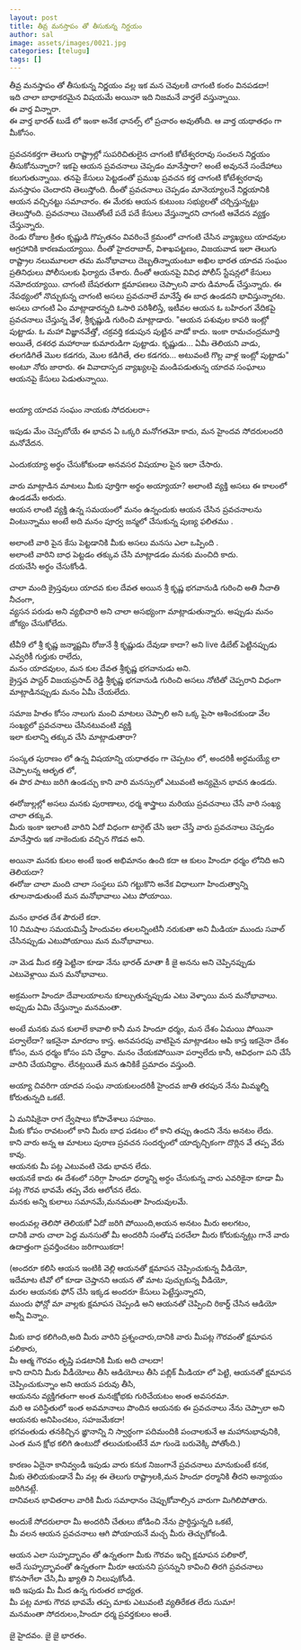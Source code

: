 ```yaml
---
layout: post
title: తీవ్ర మనస్తాపం తో తీసుకున్న నిర్ణయం
author: sal
image: assets/images/0021.jpg
categories: [telugu]
tags: []
---
```

తీవ్ర మనస్తాపం తో తీసుకున్న నిర్ణయం వల్ల ఇక మన చెవులకి చాగంటి కంఠం వినపడదా!  <br>
 ఇది చాలా బాధాకరమైన విషయమే అయినా ఇది నిజమనే వార్తలే వస్తున్నాయి.  <br>
 ఈ వార్త విన్నారా.  <br>
 ఈ వార్త భారత్ టుడే లో ఇంకా అనేక ఛానల్స్ లో ప్రచారం అవుతోంది. ఆ వార్త యథాతధం గా మీకోసం.  <br>
   <br>
 ప్రవచనకర్తగా తెలుగు రాష్ట్రాల్లో సుపరిచితులైన చాగంటి కోటేశ్వరరావు సంచలన నిర్ణయం తీసుకోనున్నారా? ఇకపై ఆయన ప్రవచనాలు చెప్పడం మానేస్తారా? అంటే అవుననే సందేహాలు కలుగుతున్నాయి. తనపై కేసులు పెట్టడంతో ప్రముఖ ప్రవచన కర్త చాగంటి కోటేశ్వరరావు మనస్తాపం చెందారని తెలుస్తోంది. దీంతో ప్రవచనాలు చెప్పడం మానెయ్యాలనే నిర్ణయానికి ఆయన వచ్చినట్టు సమాచారం. ఈ మేరకు ఆయన కుటుంబ సభ్యులతో చర్చిస్తున్నట్టు తెలుస్తోంది. ప్రవచనాలు చెబుతోంటే పదే పదే కేసులు వేస్తున్నారని చాగంటి ఆవేదన వ్యక్తం చేస్తున్నారు.  <br>
 రెండు రోజుల క్రితం కృష్ణుడి గొప్పతనం వివరించే క్రమంలో చాగంటి చేసిన వ్యాఖ్యలు యాదవుల ఆగ్రహానికి కారణమయ్యాయి. దీంతో హైదరాబాద్, విశాఖపట్టణం, విజయవాడ ఇలా తెలుగు రాష్ట్రాల నలుమూలలా తమ మనోభావాలు దెబ్బతిన్నాయంటూ అఖిల భారత యాదవ సంఘం ప్రతినిధులు పోలీసులకు ఫిర్యాదు చేశారు. దీంతో ఆయనపై వివిధ పోలీస్ స్టేషన్లలో కేసులు నమోదయ్యాయి. చాగంటి బేషరతుగా క్షమాపణలు చెప్పాలని వారు డిమాండ్ చేస్తున్నారు. ఈ నేపథ్యంలో నొచ్చుకున్న చాగంటి అసలు ప్రవచనాలే మానేస్తే ఈ బాధ ఉండదని భావిస్తున్నారట.  <br>
 అసలు చాగంటి ఏం మాట్లాడారన్నది ఓసారి పరిశీలిస్తే, ఇటీవల ఆయన ఓ బహిరంగ వేదికపై ప్రవచనాలు చేస్తున్న వేళ, శ్రీకృష్ణుడి గురించి మాట్లాడారు. "ఆయన పశువుల కాపరి ఇంట్లో పుట్టాడు. ఓ మహా విజ్ఞానవేత్తో, చక్రవర్తి కడుపున పుట్టిన వాడో కాదు. ఇంకా రామచంద్రమూర్తి అయితే, దశరధ మహారాజు కుమారుడిగా పుట్టాడు. కృష్ణుడు... ఏమీ తెలియని వాడు, తలగడిగితే మొల కడగరు, మొల కడిగితే, తల కడగరు... అటువంటి గొల్ల వాళ్ల ఇంట్లో పుట్టాడు" అంటూ నోరు జారారు. ఈ వివాదాస్పద వ్యాఖ్యలపై మండిపడుతున్న యాదవ సంఘాలు ఆయనపై కేసులు పెడుతున్నాయి.  <br>
   <br>
   <br>
 అయ్యా యాదవ సంఘం నాయకు సోదరులరా÷  <br>
   <br>
 ఇపుడు మేం చెప్పబోయే ఈ భావన ఏ ఒక్కరి మనోగతమో కాదు, మన హైందవ సోదరులందరి మనోవేదన.  <br>
   <br>
 ఎందుకయ్యా అర్థం చేసుకోకుండా అనవసర విషయాల పైన ఇలా చేసారు.  <br>
   <br>
 వారు మాట్లాడిన మాటలు మీకు పూర్తిగా అర్థం అయ్యాయా? అలాంటి వ్యక్తి అసలు ఈ కాలంలో ఉండడమే అరుదు.  <br>
 ఆయన లాంటి వ్యక్తి ఉన్న సమయంలో మనం ఉన్నందుకు ఆయన చేసిన ప్రవచనాలను వింటున్నాము అంటే అది మనం పూర్వ జన్మలో చేసుకున్న పుణ్య ఫలితము .  <br>
   <br>
 అలాంటి వారి పైన కేసు పెట్టడానికి మీకు అసలు మనసు ఎలా ఒప్పింది .  <br>
 అలాంటి వారిని బాధ పెట్టడం తక్కువ చేసి మాట్లాడడం మనకు మంచిది కాదు.  <br>
 దయచేసి అర్థం చేసుకోండి.  <br>
   <br>
 చాలా మంది క్రైస్తవులు యాదవ కుల దేవత అయిన శ్రీ కృష్ణ భగవానుడి గురించి అతి నీచాతి నీచంగా,  <br>
 వ్యసన పరుడు అని వ్యభిచారి అని చాలా అసభ్యంగా మాట్లాడుతున్నారు. అప్పుడు మనం జోక్యం చేసుకోలేదు.  <br>
   <br>
 టీవీ9 లో శ్రీ కృష్ణ జన్మాష్టమి రోజునే శ్రీ కృష్ణుడు దేవుడా కాదా? అని live డిబేట్ పెట్టినప్పుడు ఎవ్వరికీ గుర్తుకు రాలేదు,  <br>
 మనం యాదవులం, మన కుల దేవత శ్రీకృష్ణ భగవానుడు అని.  <br>
 క్రైస్తవ పాస్టర్ విజయప్రసాద్ రెడ్డి శ్రీకృష్ణ భగవానుడి గురించి అసలు నోటితో చెప్పరాని విధంగా మాట్లాడినప్పుడు మనం ఏమీ చేయలేదు.  <br>
   <br>
 సమాజ హితం కోసం నాలుగు మంచి మాటలు చెప్పాలి అని ఒక్క పైసా ఆశించకుండా వేల సంఖ్యలో ప్రవచనాలు చేసినటువంటి వ్యక్తి  <br>
 ఇలా కులాన్ని తక్కువ చేసి మాట్లాడుతారా?  <br>
   <br>
 సంస్కత పురాణం లో ఉన్న విషయాన్ని యధాతథం గా చెప్పటం లో, అందరికీ అర్ధమయ్యే లా చెప్పాలన్న ఆతృత లో,  <br>
 ఈ పొర పాటు జరిగి ఉండచ్చు కాని వారి మనస్సులో ఎటువంటి అన్యమైన భావన ఉండదు.  <br>
   <br>
 ఈరోజుల్లల్లో అసలు మనకు పురాణాలు, ధర్మ శాస్త్రాలు మరియు ప్రవచనాలు చేసే వారి సంఖ్య చాలా తక్కువ.  <br>
 మీరు ఇంకా ఇలాంటి వారిని ఏదో విధంగా టార్గెట్ చేసి ఇలా చేస్తే వారు ప్రవచనాలు చెప్పడం మానేస్తారు ఇక నాకెందుకు వచ్చిన గొడవ అని.  <br>
   <br>
 అయినా మనకు కులం అంటే ఇంత అభిమానం ఉంది కదా ఆ కులం హిందూ ధర్మం లోనిది అని తెలియదా?  <br>
 ఈరోజు చాలా మంది చాలా సంస్థలు పని గట్టుకొని అనేక విధాలుగా హిందుత్వాన్ని తూలనాడుతుంటే మన మనోభావాలు ఎటు పోయాయి.  <br>
   <br>
 మనం భారత దేశ పౌరులే కదా.  <br>
 10 నిమషాల సమయమిస్తే హిందువల తలలన్నింటినీ నరుకుతా అని మీడియా ముందు సవాల్ చేసినప్పుడు ఎటుపోయాయి మన మనోభావాలు.  <br>
   <br>
 నా మెడ మీద కత్తి పెట్టినా కూడా నేను భారత్ మాతా కీ జై అనను అని చెప్పినప్పుడు ఎటువెళ్లాయి మన మనోభావాలు.  <br>
   <br>
 అక్రమంగా హిందూ దేవాలయాలను కూల్చుతున్నప్పుడు ఎటు వెళ్ళాయి మన మనోభావాలు. అప్పుడు ఏమి చేస్తున్నాం మనమంతా.  <br>
   <br>
 అంటే మనకు మన కులాలే కావాలి కానీ మన హిందూ ధర్మం, మన దేశం ఏమయి పోయినా పర్వాలేదా? ఇకనైనా మారదాం కాస్త. అనవసరపు వాటిపైన మాట్లాడటం ఆపి కాస్త ఇకనైనా దేశం కోసం, మన ధర్మం కోసం పని చేద్దాం. మనం చేయకపోయినా పర్వాలేదు కానీ, ఆవిధంగా పని చేసే వారిని చేయనిద్దాం. లేనట్లయితే మన ఉనికికే ప్రమాదం వస్తుంది.  <br>
   <br>
 అయ్యా చివరిగా యాదవ సంఘ నాయకులందరికీ హైందవ జాతి తరపున నేను మిమ్మల్ని కోరుతున్నది ఒకటే.  <br>
   <br>
 ఏ మనిషికైనా రాగ ద్వేషాలు కోపావేశాలు సహజం.  <br>
 మీకు కోపం రావటంలో కాని మీరు బాధ పడటం లో కాని తప్పు ఉందని నేను అనటం లేదు.  <br>
 కాని వారు అన్న ఆ మాటలు పురాణ ప్రవచన సందర్భంలో యాదృచ్చికంగా దొర్లిన వే తప్ప వేరు కావు.  <br>
 ఆయనకు మీ పట్ల ఎటువంటి చెడు భావన లేదు.  <br>
 ఆయనకే కాదు ఈ దేశంలో సరిగ్గా హిందూ ధర్మాన్ని అర్ధం చేసుకున్న వారు ఎవరికైనా కూడా మీ పట్ల గౌరవ భావమే తప్ప వేరు ఆలోచన లేదు.  <br>
 మనకు అన్ని కులాలు సమానమే,మనమంతా హిందువులమే.  <br>
   <br>
 అందువల్ల తెలిసో తెలియకో ఏదో జరిగి పోయింది,అయన అనటం మీరు అలగటం,  <br>
 దానికి వారు చాలా పెద్ద మనసుతో మీ అందరినీ సంతోష పరచేలా మీరు కోరుకున్నట్లు గానే వారు ఉదాత్తంగా ప్రవర్తించటం జరిగాయికదా!  <br>
   <br>
 (అందరూ కలిసి ఆయన ఇంటికి వెల్లి ఆయనతో క్షమాపన చెప్పించుకున్న  వీడియో,  <br>
 ఇదేమాట టివో లో కూడా చెప్తానని ఆయన తో మాట పుచ్చుకున్న వీడియో,  <br>
 మరల ఆయనకు ఫోన్ చేసి ఇక్కడ అందరూ కేసులు పెట్టేస్తున్నారని,  <br>
 ముందు ఫోన్లో మా వాల్లకు క్షమాపన చెప్పండి అని ఆయనతో చెప్పించి రికార్డ్ చేసిన ఆడియో అన్నీ విన్నాం.  <br>
   <br>
 మీకు బాధ కలిగింది,అది మీరు వారిని ప్రశ్నంచారు,దానికి వారు మీపట్ల గౌరవంతో క్షమాపన పలికారు,  <br>
 మీ ఆత్మ గౌరవం తృప్తి పడటానికి మీకు అది చాలదా!  <br>
 కాని దానిని మీరు వీడీయోలు తీసి ఆడియోలు తీసి పబ్లిక్ మీడియా లో పెట్టి, ఆయనతో క్షమాపన చెప్పించుకున్నాం అని ఆయన పరువు తీసి,  <br>
 ఆయనను వ్యక్తిగతంగా అంత మనఃక్షోభకు గురిచేయటం అంత అవసరమా.  <br>
 మరి ఆ పరిస్థితులో  ఇంత అవమానాలు పొందిన ఆయనకు ఈ ప్రవచనాలు నేను చెప్పాలా అని ఆయనకు అనిపించటం, సహజమేకదా!  <br>
 భగవంతుడు తనకిచ్చిన ఙ్ఞానాన్ని ని స్వార్ధంగా పదిమందికి పంచాలకునే ఆ మహానుభావునికి,  <br>
 ఎంత మన క్షోభ కలిగి ఉంటుదో తలుచుకుంటేనే మా గుండె బరువెక్కి పోతోంది.)  <br>
   <br>
 కారణం ఏదైనా కానివ్వండి ఇపుడు వారు కనుక నిజంగానే ప్రవచనాలు మానుకుంటే కనక,  <br>
 మీకు తెలియకుండానే మీ వల్ల ఈ తెలుగు రాష్ట్రాలకి,మన హిందూ ధర్మానికి తీరని అన్యాయం జరిగినట్లే.  <br>
 దానివలన భావితరాల వారికి మీరు సమాధానం చెప్పుకోవాల్సిన వారుగా మిగిలిపోతారు.  <br>
   <br>
 అందుకే సోదరులారా మీ అందరినీ చేతులు జోడించి నేను ప్రార్ధిస్తున్నది ఒకటే,  <br>
 మీ వలన ఆయన ప్రవచనాలు ఆగి పోయాయనే మచ్చ మీరు తెచ్చుకోకండి.  <br>
   <br>
 ఆయన ఎలా సుహృద్భావం తో ఉన్నతంగా మీకు గౌరవం ఇచ్చి క్షమాపన పలికారో,  <br>
 అదే సుహృద్భావంతో ఉన్నతంగా మీరూ ఆయనని ప్రసన్నుని కావించి తిరగి ప్రవచనాలు కొనసాగేలా చేసి,మీ ఖ్యాతి ని నిలుపుకోండి.  <br>
 ఇది ఇపుడు మీ మీద ఉన్న గురుతర బాధ్యత.  <br>
 మీ పట్ల మాకు గౌరవ భావమే తప్ప మాకు ఎటువంటి వ్యతిరేకత లేదు సుమా!  <br>
 మనమంతా సోదరులం,హిందూ ధర్మ ప్రవర్తకులం అంతే.  <br>
   <br>
 జై హైదవం. జై జై భారతం.